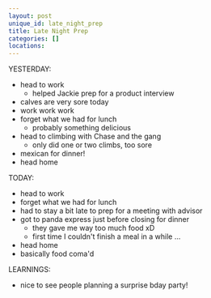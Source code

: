 ```yaml
---
layout: post
unique_id: late_night_prep
title: Late Night Prep
categories: []
locations: 
---
```


YESTERDAY:
* head to work
  * helped Jackie prep for a product interview
* calves are very sore today
* work work work
* forget what we had for lunch
  * probably something delicious
* head to climbing with Chase and the gang
  * only did one or two climbs, too sore
* mexican for dinner!
* head home

TODAY:
* head to work
* forget what we had for lunch
* had to stay a bit late to prep for a meeting with advisor
* got to panda express just before closing for dinner
  * they gave me way too much food xD
  * first time I couldn't finish a meal in a while ...
* head home
* basically food coma'd

LEARNINGS:
* nice to see people planning a surprise bday party!
